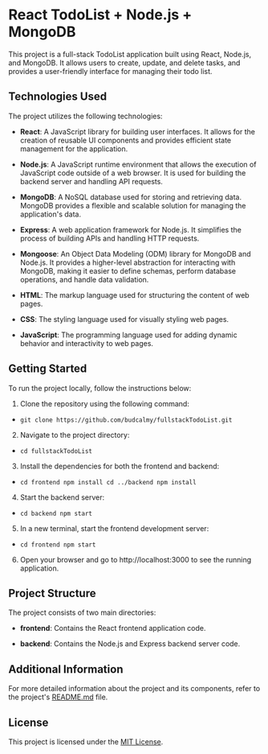 # React TodoList + Node.js + MongoDB

This project is a full-stack TodoList application built using React, Node.js, and MongoDB. It allows users to create, update, and delete tasks, and provides a user-friendly interface for managing their todo list.

## Technologies Used

The project utilizes the following technologies:

- **React**: A JavaScript library for building user interfaces. It allows for the creation of reusable UI components and provides efficient state management for the application.

- **Node.js**: A JavaScript runtime environment that allows the execution of JavaScript code outside of a web browser. It is used for building the backend server and handling API requests.

- **MongoDB**: A NoSQL database used for storing and retrieving data. MongoDB provides a flexible and scalable solution for managing the application's data.

- **Express**: A web application framework for Node.js. It simplifies the process of building APIs and handling HTTP requests.

- **Mongoose**: An Object Data Modeling (ODM) library for MongoDB and Node.js. It provides a higher-level abstraction for interacting with MongoDB, making it easier to define schemas, perform database operations, and handle data validation.

- **HTML**: The markup language used for structuring the content of web pages.

- **CSS**: The styling language used for visually styling web pages.

- **JavaScript**: The programming language used for adding dynamic behavior and interactivity to web pages.

## Getting Started

To run the project locally, follow the instructions below:

1. Clone the repository using the following command:
- `git clone https://github.com/budcalmy/fullstackTodoList.git`
2. Navigate to the project directory:
- `cd fullstackTodoList`
3. Install the dependencies for both the frontend and backend:
- `cd frontend
npm install
cd ../backend
npm install`
4. Start the backend server:
- `cd backend
npm start`
5. In a new terminal, start the frontend development server:
- `cd frontend
npm start`
6. Open your browser and go to http://localhost:3000 to see the running application.

## Project Structure

The project consists of two main directories:

- **frontend**: Contains the React frontend application code.

- **backend**: Contains the Node.js and Express backend server code.

## Additional Information

For more detailed information about the project and its components, refer to the project's [README.md](https://github.com/budcalmy/fullstackTodoList/blob/main/README.md) file.

## License

This project is licensed under the [MIT License](LICENSE).

